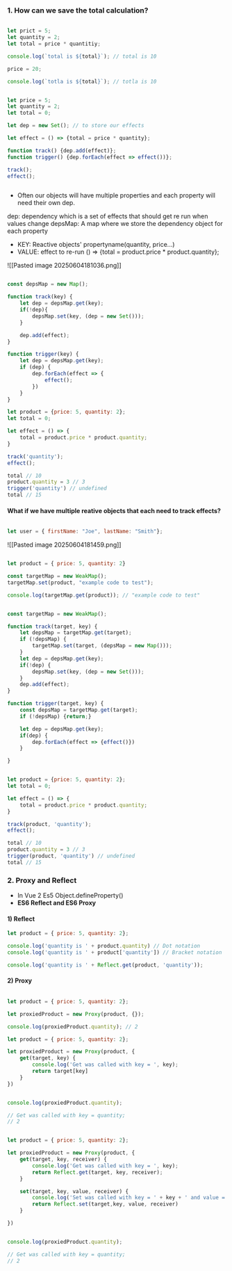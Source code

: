 
### 1. How can we save the total calculation?

```js

let prict = 5;
let quantity = 2;
let total = price * quantitiy;

console.log(`total is ${total}`); // total is 10

price = 20;

console.log(`totla is ${total}`); // totla is 10

```

```js

let price = 5;
let quantity = 2;
let total = 0;

let dep = new Set(); // to store our effects

let effect = () => {total = price * quantity};

function track() {dep.add(effect)};
function trigger() {dep.forEach(effect => effect())};

track();
effect();



```

- Often our objects will have multiple properties and each property will need their own dep.

dep: dependency which is a set of effects that should get re run when values change
depsMap: A map where we store the dependency object for each property
- KEY: Reactive objects' propertyname(quantity, price...)
- VALUE: effect to re-run () => {total = product.price * product.quantity};

![[Pasted image 20250604181036.png]]

```js

const depsMap = new Map();

function track(key) {
	let dep = depsMap.get(key);
	if(!dep){
		depsMap.set(key, (dep = new Set()));
	}

	dep.add(effect);
}

function trigger(key) {
	let dep = depsMap.get(key);
	if (dep) {
		dep.forEach(effect => {
			effect();
		})
	}
}

let product = {price: 5, quantity: 2};
let total = 0;

let effect = () => {
	total = product.price * product.quantity;
}

track('quantity');
effect();

total // 10
product.quantity = 3 // 3
trigger('quantity') // undefined
total // 15

```


#### What if we have multiple reative objects that each need to track effects?

```js

let user = { firstName: "Joe", lastName: "Smith"};

```

![[Pasted image 20250604181459.png]]

```js

let product = { price: 5, quantity: 2}

const targetMap = new WeakMap();
targetMap.set(product, "example code to test");

console.log(targetMap.get(product)); // "example code to test"

```


```js

const targetMap = new WeakMap();

function track(target, key) {
	let depsMap = targetMap.get(target);
	if (!depsMap) {
		targetMap.set(target, (depsMap = new Map()));
	}
	let dep = depsMap.get(key);
	if(!dep) {
		depsMap.set(key, (dep = new Set()));
	}
	dep.add(effect);
}

function trigger(target, key) {
	const depsMap = targetMap.get(target);
	if (!depsMap) {return;}

	let dep = depsMap.get(key);
	if(dep) {
		dep.forEach(effect => {effect()})
	}

}


let product = {price: 5, quantity: 2};
let total = 0;

let effect = () => {
	total = product.price * product.quantity;
}

track(product, 'quantity');
effect();

total // 10
product.quantity = 3 // 3
trigger(product, 'quantity') // undefined
total // 15


```


### 2. Proxy and Reflect
- In Vue 2 Es5 Object.defineProperty()
- **ES6 Reflect and ES6 Proxy**

#### 1) Reflect

```js
let product = { price: 5, quantity: 2};

console.log('quantity is ' + product.quantity) // Dot notation
console.log('quantity is ' + product['quantity']) // Bracket notation

console.log('quantity is ' + Reflect.get(product, 'quantity'));

```

#### 2) Proxy
```js

let product = { price: 5, quantity: 2};

let proxiedProduct = new Proxy(product, {});

console.log(proxiedProduct.quantity); // 2


```

```js
let product = { price: 5, quantity: 2};

let proxiedProduct = new Proxy(product, {
	get(target, key) {
		console.log('Get was called with key = ', key);
		return target[key]
	}
})


console.log(proxiedProduct.quantity);

// Get was called with key = quantity;
// 2

```

```js

let product = { price: 5, quantity: 2};

let proxiedProduct = new Proxy(product, {
	get(target, key, receiver) {
		console.log('Get was called with key = ', key);
		return Reflect.get(target, key, receiver);
	}

	set(target, key, value, receiver) {
		console.log('Set was called with key = ' + key + ' and value = ' + value);
		return Reflect.set(target,key, value, receiver)
	}

})


console.log(proxiedProduct.quantity);

// Get was called with key = quantity;
// 2


```
